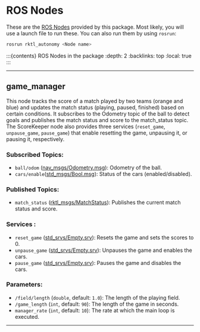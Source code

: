# ROS Nodes

These are the [ROS Nodes](http://wiki.ros.org/Nodes) provided by this package.
Most likely, you will use a launch file to run these. You can also run them
by using `rosrun`:

```bash
rosrun rktl_autonomy <Node name>
```

:::{contents} ROS Nodes in the package
:depth: 2
:backlinks: top
:local: true
:::

---

## game_manager

This node tracks the score of a match played by two teams (orange and blue) and
updates the match status (playing, paused, finished) based on certain conditions.
It subscribes to the Odometry topic of the ball to detect goals and publishes
the match status and score to the match_status topic. The ScoreKeeper node also
provides three services (`reset_game`, `unpause_game`, `pause_game`) that enable
resetting the game, unpausing it, or pausing it, respectively.

### Subscribed Topics:

- `ball/odom` ([nav_msgs/Odometry.msg](https://docs.ros.org/en/noetic/api/nav_msgs/html/msg/Odometry.html)):
    Odometry of the ball.
- `cars/enable`([std_msgs/Bool.msg](https://docs.ros.org/en/noetic/api/std_msgs/html/msg/Bool.html)):
    Status of the cars (enabled/disabled).

### Published Topics:

- `match_status` ([rktl_msgs/MatchStatus](/rktl_msgs/html/msg/MatchStatus.html#http://)):
    Publishes the current match status and score.

### Services :

- `reset_game` ([std_srvs/Empty.srv](https://docs.ros.org/en/api/std_srvs/html/srv/Empty.html)):
    Resets the game and sets the scores to 0.
- `unpause_game` ([std_srvs/Empty.srv](https://docs.ros.org/en/api/std_srvs/html/srv/Empty.html)):
    Unpauses the game and enables the cars.
- `pause_game` ([std_srvs/Empty.srv](https://docs.ros.org/en/api/std_srvs/html/srv/Empty.html)):
    Pauses the game and disables the cars.

### Parameters:

- `/field/length` (`double`, default: `1.0`): The length of the playing field.
- `/game_length` (`int`, default: `90`): The length of the game in seconds.
- `manager_rate` (`int`, default: `10`): The rate at which the main loop is
    executed.

---
